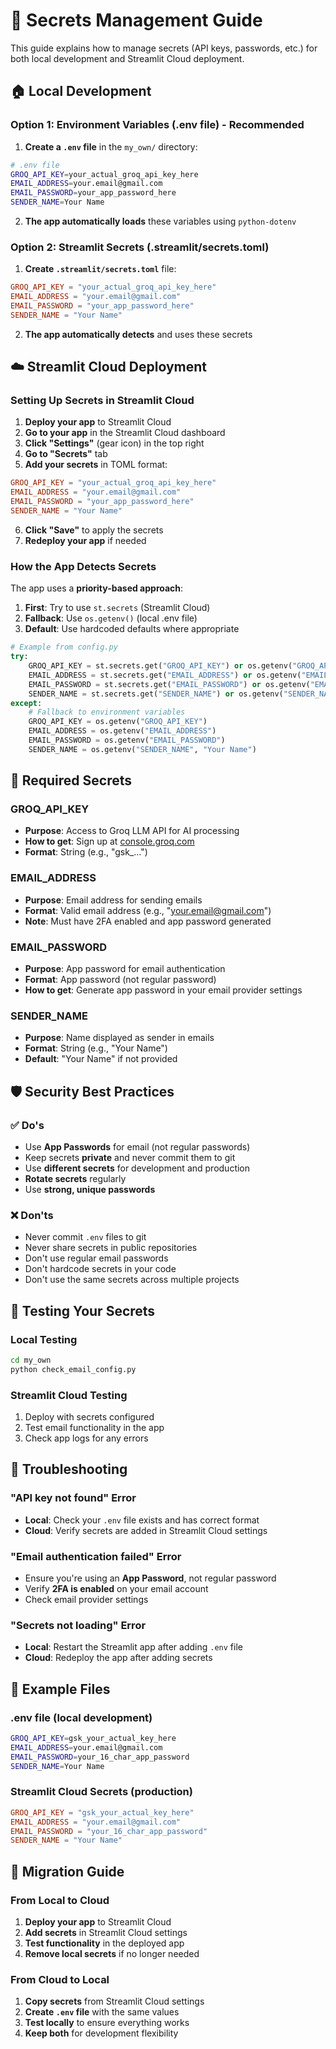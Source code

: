 # 🔐 Secrets Management Guide

This guide explains how to manage secrets (API keys, passwords, etc.) for both local development and Streamlit Cloud deployment.

## 🏠 Local Development

### Option 1: Environment Variables (.env file) - Recommended

1. **Create a `.env` file** in the `my_own/` directory:

```bash
# .env file
GROQ_API_KEY=your_actual_groq_api_key_here
EMAIL_ADDRESS=your.email@gmail.com
EMAIL_PASSWORD=your_app_password_here
SENDER_NAME=Your Name
```

2. **The app automatically loads** these variables using `python-dotenv`

### Option 2: Streamlit Secrets (.streamlit/secrets.toml)

1. **Create `.streamlit/secrets.toml`** file:

```toml
GROQ_API_KEY = "your_actual_groq_api_key_here"
EMAIL_ADDRESS = "your.email@gmail.com"
EMAIL_PASSWORD = "your_app_password_here"
SENDER_NAME = "Your Name"
```

2. **The app automatically detects** and uses these secrets

## ☁️ Streamlit Cloud Deployment

### Setting Up Secrets in Streamlit Cloud

1. **Deploy your app** to Streamlit Cloud
2. **Go to your app** in the Streamlit Cloud dashboard
3. **Click "Settings"** (gear icon) in the top right
4. **Go to "Secrets"** tab
5. **Add your secrets** in TOML format:

```toml
GROQ_API_KEY = "your_actual_groq_api_key_here"
EMAIL_ADDRESS = "your.email@gmail.com"
EMAIL_PASSWORD = "your_app_password_here"
SENDER_NAME = "Your Name"
```

6. **Click "Save"** to apply the secrets
7. **Redeploy your app** if needed

### How the App Detects Secrets

The app uses a **priority-based approach**:

1. **First**: Try to use `st.secrets` (Streamlit Cloud)
2. **Fallback**: Use `os.getenv()` (local .env file)
3. **Default**: Use hardcoded defaults where appropriate

```python
# Example from config.py
try:
    GROQ_API_KEY = st.secrets.get("GROQ_API_KEY") or os.getenv("GROQ_API_KEY")
    EMAIL_ADDRESS = st.secrets.get("EMAIL_ADDRESS") or os.getenv("EMAIL_ADDRESS")
    EMAIL_PASSWORD = st.secrets.get("EMAIL_PASSWORD") or os.getenv("EMAIL_PASSWORD")
    SENDER_NAME = st.secrets.get("SENDER_NAME") or os.getenv("SENDER_NAME", "Your Name")
except:
    # Fallback to environment variables
    GROQ_API_KEY = os.getenv("GROQ_API_KEY")
    EMAIL_ADDRESS = os.getenv("EMAIL_ADDRESS")
    EMAIL_PASSWORD = os.getenv("EMAIL_PASSWORD")
    SENDER_NAME = os.getenv("SENDER_NAME", "Your Name")
```

## 🔑 Required Secrets

### GROQ_API_KEY

- **Purpose**: Access to Groq LLM API for AI processing
- **How to get**: Sign up at [console.groq.com](https://console.groq.com)
- **Format**: String (e.g., "gsk\_...")

### EMAIL_ADDRESS

- **Purpose**: Email address for sending emails
- **Format**: Valid email address (e.g., "your.email@gmail.com")
- **Note**: Must have 2FA enabled and app password generated

### EMAIL_PASSWORD

- **Purpose**: App password for email authentication
- **Format**: App password (not regular password)
- **How to get**: Generate app password in your email provider settings

### SENDER_NAME

- **Purpose**: Name displayed as sender in emails
- **Format**: String (e.g., "Your Name")
- **Default**: "Your Name" if not provided

## 🛡️ Security Best Practices

### ✅ Do's

- Use **App Passwords** for email (not regular passwords)
- Keep secrets **private** and never commit them to git
- Use **different secrets** for development and production
- **Rotate secrets** regularly
- Use **strong, unique passwords**

### ❌ Don'ts

- Never commit `.env` files to git
- Never share secrets in public repositories
- Don't use regular email passwords
- Don't hardcode secrets in your code
- Don't use the same secrets across multiple projects

## 🔧 Testing Your Secrets

### Local Testing

```bash
cd my_own
python check_email_config.py
```

### Streamlit Cloud Testing

1. Deploy with secrets configured
2. Test email functionality in the app
3. Check app logs for any errors

## 🚨 Troubleshooting

### "API key not found" Error

- **Local**: Check your `.env` file exists and has correct format
- **Cloud**: Verify secrets are added in Streamlit Cloud settings

### "Email authentication failed" Error

- Ensure you're using an **App Password**, not regular password
- Verify **2FA is enabled** on your email account
- Check email provider settings

### "Secrets not loading" Error

- **Local**: Restart the Streamlit app after adding `.env` file
- **Cloud**: Redeploy the app after adding secrets

## 📝 Example Files

### .env file (local development)

```bash
GROQ_API_KEY=gsk_your_actual_key_here
EMAIL_ADDRESS=your.email@gmail.com
EMAIL_PASSWORD=your_16_char_app_password
SENDER_NAME=Your Name
```

### Streamlit Cloud Secrets (production)

```toml
GROQ_API_KEY = "gsk_your_actual_key_here"
EMAIL_ADDRESS = "your.email@gmail.com"
EMAIL_PASSWORD = "your_16_char_app_password"
SENDER_NAME = "Your Name"
```

## 🔄 Migration Guide

### From Local to Cloud

1. **Deploy your app** to Streamlit Cloud
2. **Add secrets** in Streamlit Cloud settings
3. **Test functionality** in the deployed app
4. **Remove local secrets** if no longer needed

### From Cloud to Local

1. **Copy secrets** from Streamlit Cloud settings
2. **Create `.env` file** with the same values
3. **Test locally** to ensure everything works
4. **Keep both** for development flexibility
